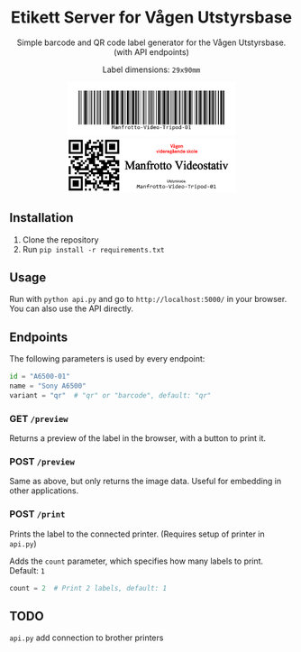 <div align="center">
<h1>Etikett Server for Vågen Utstyrsbase</h1>
Simple barcode and QR code label generator for the Vågen Utstyrsbase. (with API endpoints)
<br>

Label dimensions: `29x90mm`

<img src="demo/barcode_long.png" width="300" alt="Barcode label preview">
<img src="demo/qr_long.png" width="300" alt="QR label preview">


</div>

## Installation
1. Clone the repository
2. Run `pip install -r requirements.txt`

## Usage
Run with `python api.py` and go to `http://localhost:5000/` in your browser. You can also use the API directly.

## Endpoints
The following parameters is used by every endpoint:
```python
id = "A6500-01"
name = "Sony A6500"
variant = "qr"  # "qr" or "barcode", default: "qr"
```

### GET `/preview`
Returns a preview of the label in the browser, with a button to print it.

### POST `/preview`
Same as above, but only returns the image data. Useful for embedding in other applications.

### POST `/print`
Prints the label to the connected printer. (Requires setup of printer in `api.py`)

Adds the `count` parameter, which specifies how many labels to print. Default: `1`
```python
count = 2  # Print 2 labels, default: 1
```

## TODO
`api.py` add connection to brother printers
